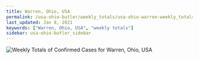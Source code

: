 ```yaml
---
title: Warren, Ohio, USA
permalink: /usa-ohio-butler/weekly_totals/usa-ohio-warren-weekly_totals.html
last_updated: Jan 8, 2021
keywords: ["Warren, Ohio, USA", "weekly totals"]
sidebar: usa-ohio-butler_sidebar
---
```


![Weekly Totals of Confirmed Cases for Warren, Ohio, USA](/covid_tracker/images/graphs/usa-ohio-warren-weekly_totals_graph.png)
